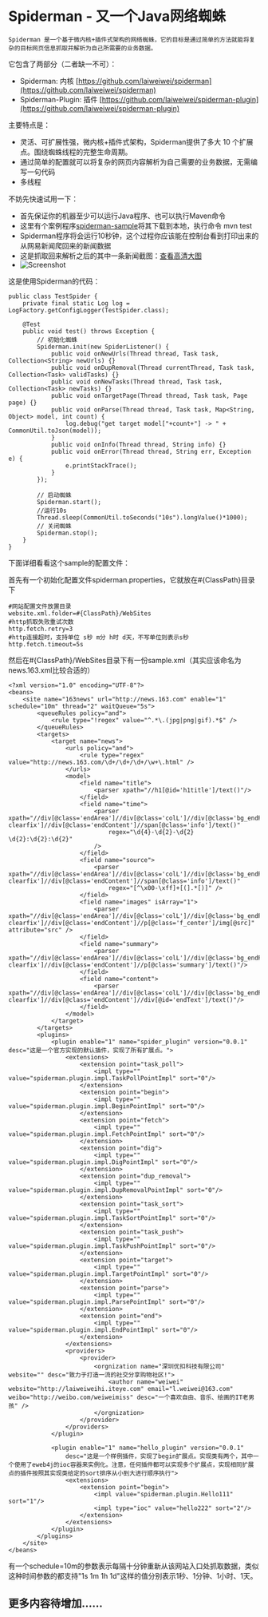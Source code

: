 Spiderman - 又一个Java网络蜘蛛
==========================================
    Spiderman 是一个基于微内核+插件式架构的网络蜘蛛，它的目标是通过简单的方法就能将复杂的目标网页信息抓取并解析为自己所需要的业务数据。

它包含了两部分（二者缺一不可）：

* Spiderman: 内核 [https://github.com/laiweiwei/spiderman](https://github.com/laiweiwei/spiderman) 
* Spiderman-Plugin: 插件 [https://github.com/laiweiwei/spiderman-plugin](https://github.com/laiweiwei/spiderman-plugin)

主要特点是：

* 灵活、可扩展性强，微内核+插件式架构，Spiderman提供了多大 10 个扩展点。围绕蜘蛛线程的完整生命周期。
* 通过简单的配置就可以将复杂的网页内容解析为自己需要的业务数据，无需编写一句代码
* 多线程

不妨先快速试用一下：

* 首先保证你的机器至少可以运行Java程序、也可以执行Maven命令
* 这里有个案例程序[spiderman-sample](https://github.com/laiweiwei/spiderman-sample)将其下载到本地，执行命令 mvn test
* Spiderman程序将会运行10秒钟，这个过程你应该能在控制台看到打印出来的从网易新闻爬回来的新闻数据
* 这是抓取回来解析之后的其中一条新闻截图：[查看高清大图](http://dl.iteye.com/upload/picture/pic/119200/7d63d7fd-66a1-37cb-b079-790d8f73560e.png)
* ![Screenshot](http://dl.iteye.com/upload/picture/pic/119200/7d63d7fd-66a1-37cb-b079-790d8f73560e.png)

这是使用Spiderman的代码：

    public class TestSpider {
        private final static Log log = LogFactory.getConfigLogger(TestSpider.class);
   
    	@Test
    	public void test() throws Exception {
            // 初始化蜘蛛
    		Spiderman.init(new SpiderListener() {
    			public void onNewUrls(Thread thread, Task task, Collection<String> newUrls) {}
    			public void onDupRemoval(Thread currentThread, Task task, Collection<Task> validTasks) {}
    			public void onNewTasks(Thread thread, Task task, Collection<Task> newTasks) {}
    			public void onTargetPage(Thread thread, Task task, Page page) {}
    			public void onParse(Thread thread, Task task, Map<String, Object> model, int count) {
    				log.debug("get target model["+count+"] -> " + CommonUtil.toJson(model));
    			}
    			public void onInfo(Thread thread, String info) {}
    			public void onError(Thread thread, String err, Exception e) {
    				e.printStackTrace();
    			}
    		});
    
    		// 启动蜘蛛
    		Spiderman.start();
    		//运行10s
    		Thread.sleep(CommonUtil.toSeconds("10s").longValue()*1000);
    		// 关闭蜘蛛
    		Spiderman.stop();
    	}
    }

下面详细看看这个sample的配置文件：

首先有一个初始化配置文件spiderman.properties，它就放在#{ClassPath}目录下
 
    #网站配置文件放置目录
    website.xml.folder=#{ClassPath}/WebSites
    #http抓取失败重试次数
    http.fetch.retry=3
    #http连接超时，支持单位 s秒 m分 h时 d天，不写单位则表示s秒
    http.fetch.timeout=5s

然后在#{ClassPath}/WebSites目录下有一份sample.xml（其实应该命名为news.163.xml比较合适的）

    <?xml version="1.0" encoding="UTF-8"?>
    <beans>
        <site name="163news" url="http://news.163.com" enable="1" schedule="10m" thread="2" waitQueue="5s">
    		<queueRules policy="and">
    			<rule type="!regex" value="^.*\.(jpg|png|gif).*$" />
    		</queueRules>
    		<targets>
    			<target name="news">
    				<urls policy="and">
    					<rule type="regex" value="http://news.163.com/\d+/\d+/\d+/\w+\.html" />
    				</urls>
    				<model>
    					<field name="title">
    						<parser xpath="//h1[@id='h1title']/text()"/>
    					</field>
    					<field name="time">
    						<parser xpath="//div[@class='endArea']//div[@class='colL']//div[@class='bg_endPage_blue clearfix']//div[@class='endContent']//span[@class='info']/text()" 
    							regex="\d{4}-\d{2}-\d{2} \d{2}:\d{2}:\d{2}"
    						/>
    					</field>
    					<field name="source">
    						<parser xpath="//div[@class='endArea']//div[@class='colL']//div[@class='bg_endPage_blue clearfix']//div[@class='endContent']//span[@class='info']/text()" 
    							regex="[^\x00-\xff]+[(].*[)]" />
    					</field>
    					<field name="images" isArray="1">
    						<parser xpath="//div[@class='endArea']//div[@class='colL']//div[@class='bg_endPage_blue clearfix']//div[@class='endContent']//p[@class='f_center']/img[@src]" attribute="src" />
    					</field>
    					<field name="summary">
    						<parser xpath="//div[@class='endArea']//div[@class='colL']//div[@class='bg_endPage_blue clearfix']//div[@class='endContent']//p[@class='summary']/text()"/>
    					</field>
    					<field name="content">
    						<parser xpath="//div[@class='endArea']//div[@class='colL']//div[@class='bg_endPage_blue clearfix']//div[@class='endContent']//div[@id='endText']/text()"/>
    					</field>
    				</model>
    			</target>
    		</targets>
    		<plugins>
    			<plugin enable="1" name="spider_plugin" version="0.0.1" desc="这是一个官方实现的默认插件，实现了所有扩展点。">
    				<extensions>
    					<extension point="task_poll">
    						<impl type="" value="spiderman.plugin.impl.TaskPollPointImpl" sort="0"/>
    					</extension>
    					<extension point="begin">
    						<impl type="" value="spiderman.plugin.impl.BeginPointImpl" sort="0"/>
    					</extension>
    					<extension point="fetch">
    						<impl type="" value="spiderman.plugin.impl.FetchPointImpl" sort="0"/>
    					</extension>
    					<extension point="dig">
    						<impl type="" value="spiderman.plugin.impl.DigPointImpl" sort="0"/>
    					</extension>
    					<extension point="dup_removal">
    						<impl type="" value="spiderman.plugin.impl.DupRemovalPointImpl" sort="0"/>
    					</extension>
    					<extension point="task_sort">
    						<impl type="" value="spiderman.plugin.impl.TaskSortPointImpl" sort="0"/>
    					</extension>
    					<extension point="task_push">
    						<impl type="" value="spiderman.plugin.impl.TaskPushPointImpl" sort="0"/>
    					</extension>
    					<extension point="target">
    						<impl type="" value="spiderman.plugin.impl.TargetPointImpl" sort="0"/>
    					</extension>
    					<extension point="parse">
    						<impl type="" value="spiderman.plugin.impl.ParsePointImpl" sort="0"/>
    					</extension>
    					<extension point="end">
    						<impl type="" value="spiderman.plugin.impl.EndPointImpl" sort="0"/>
    					</extension>
    				</extensions>
    				<providers>
    					<provider>
    						<orgnization name="深圳优扣科技有限公司" website="" desc="致力于打造一流的社交分享购物社区!">
    							<author name="weiwei" website="http://laiweiweihi.iteye.com" email="l.weiwei@163.com" weibo="http://weibo.com/weiweimiss" desc="一个喜欢自由、音乐、绘画的IT老男孩" />
    						</orgnization>
    					</provider>
    				</providers>
    			</plugin>
    			
    			<plugin enable="1" name="hello_plugin" version="0.0.1" 
    				desc="这是一个样例插件，实现了begin扩展点。实现类有两个，其中一个使用了eweb4j的ioc容器来实例化。注意，任何插件都可以实现多个扩展点，实现相同扩展点的插件按照其实现类给定的sort排序从小到大进行顺序执行">
    				<extensions>
    					<extension point="begin">
    						<impl value="spiderman.plugin.Hello111" sort="1"/>
    						<impl type="ioc" value="hello222" sort="2"/>
    					</extension>
    				</extensions>
    			</plugin>
    		</plugins>
    	</site>
    </beans>

有一个schedule=10m的参数表示每隔十分钟重新从该网站入口处抓取数据，类似这种时间参数的都支持"1s 1m 1h 1d"这样的值分别表示1秒、1分钟、1小时、1天。

更多内容待增加......
----